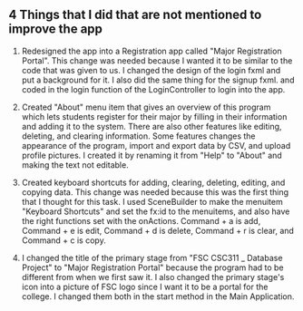 ## 4 Things that I did that are not mentioned to improve the app

1. Redesigned the app into a Registration app called "Major Registration Portal". This change was needed because I wanted it to be similar to the code that was given to us.
I changed the design of the login fxml and put a background for it. I also did the same thing for the signup fxml. and coded in the login function of the LoginController to login into the app.

2. Created "About" menu item that gives an overview of this program which lets students register for their major by filling in their information and adding it to the system.
There are also other features like editing, deleting, and clearing information. Some features changes the appearance of the program, import and export data by CSV, and upload profile pictures.
I created it by renaming it from "Help" to "About" and making the text not editable.

3. Created keyboard shortcuts for adding, clearing, deleting, editing, and copying data. This change was needed because this was the first thing that I thought for this task.
I used SceneBuilder to make the menuitem "Keyboard Shortcuts" and set the fx:id to the menuitems, and also have the right functions set with the onActions.
Command + a is add, Command + e is edit, Command + d is delete, Command + r is clear, and Command + c is copy.

4. I changed the title of the primary stage from "FSC CSC311 _ Database Project" to "Major Registration Portal" because the program had to be different from when we first saw it.
I also changed the primary stage's icon into a picture of FSC logo since I want it to be a portal for the college. I changed them both in the start method in the Main Application. 
